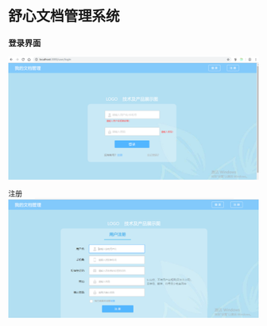 # 舒心文档管理系统

### 登录界面
![login](https://github.com/LiJinLan/document_management/blob/master/resultPhotos/1login.png?raw=true "login")

注册
![register](https://github.com/LiJinLan/document_management/blob/master/resultPhotos/2register.png?raw=true "register")